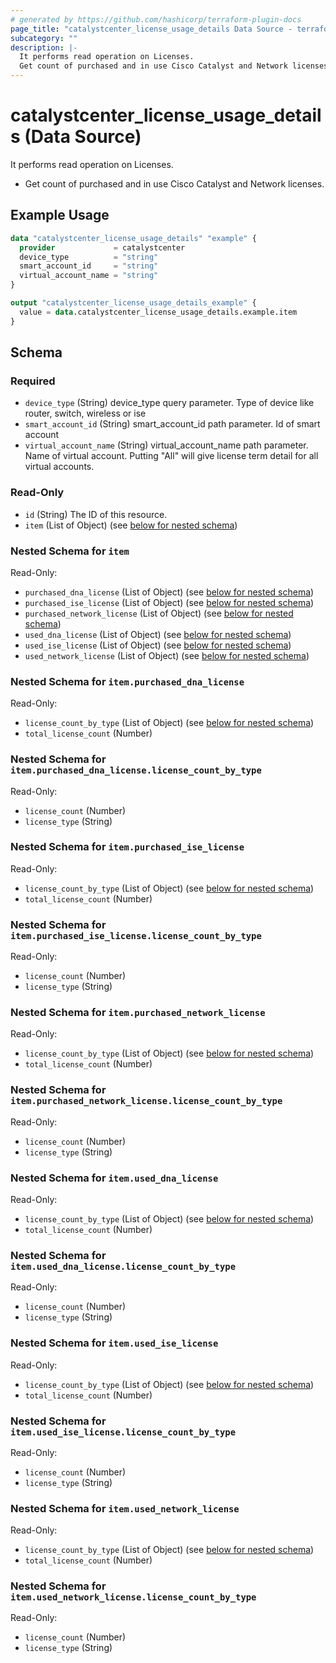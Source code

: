 ```yaml
---
# generated by https://github.com/hashicorp/terraform-plugin-docs
page_title: "catalystcenter_license_usage_details Data Source - terraform-provider-catalystcenter"
subcategory: ""
description: |-
  It performs read operation on Licenses.
  Get count of purchased and in use Cisco Catalyst and Network licenses.
---
```


# catalystcenter_license_usage_details (Data Source)

It performs read operation on Licenses.

- Get count of purchased and in use Cisco Catalyst and Network licenses.

## Example Usage

```terraform
data "catalystcenter_license_usage_details" "example" {
  provider             = catalystcenter
  device_type          = "string"
  smart_account_id     = "string"
  virtual_account_name = "string"
}

output "catalystcenter_license_usage_details_example" {
  value = data.catalystcenter_license_usage_details.example.item
}
```

<!-- schema generated by tfplugindocs -->
## Schema

### Required

- `device_type` (String) device_type query parameter. Type of device like router, switch, wireless or ise
- `smart_account_id` (String) smart_account_id path parameter. Id of smart account
- `virtual_account_name` (String) virtual_account_name path parameter. Name of virtual account. Putting "All" will give license term detail for all virtual accounts.

### Read-Only

- `id` (String) The ID of this resource.
- `item` (List of Object) (see [below for nested schema](#nestedatt--item))

<a id="nestedatt--item"></a>
### Nested Schema for `item`

Read-Only:

- `purchased_dna_license` (List of Object) (see [below for nested schema](#nestedobjatt--item--purchased_dna_license))
- `purchased_ise_license` (List of Object) (see [below for nested schema](#nestedobjatt--item--purchased_ise_license))
- `purchased_network_license` (List of Object) (see [below for nested schema](#nestedobjatt--item--purchased_network_license))
- `used_dna_license` (List of Object) (see [below for nested schema](#nestedobjatt--item--used_dna_license))
- `used_ise_license` (List of Object) (see [below for nested schema](#nestedobjatt--item--used_ise_license))
- `used_network_license` (List of Object) (see [below for nested schema](#nestedobjatt--item--used_network_license))

<a id="nestedobjatt--item--purchased_dna_license"></a>
### Nested Schema for `item.purchased_dna_license`

Read-Only:

- `license_count_by_type` (List of Object) (see [below for nested schema](#nestedobjatt--item--purchased_dna_license--license_count_by_type))
- `total_license_count` (Number)

<a id="nestedobjatt--item--purchased_dna_license--license_count_by_type"></a>
### Nested Schema for `item.purchased_dna_license.license_count_by_type`

Read-Only:

- `license_count` (Number)
- `license_type` (String)



<a id="nestedobjatt--item--purchased_ise_license"></a>
### Nested Schema for `item.purchased_ise_license`

Read-Only:

- `license_count_by_type` (List of Object) (see [below for nested schema](#nestedobjatt--item--purchased_ise_license--license_count_by_type))
- `total_license_count` (Number)

<a id="nestedobjatt--item--purchased_ise_license--license_count_by_type"></a>
### Nested Schema for `item.purchased_ise_license.license_count_by_type`

Read-Only:

- `license_count` (Number)
- `license_type` (String)



<a id="nestedobjatt--item--purchased_network_license"></a>
### Nested Schema for `item.purchased_network_license`

Read-Only:

- `license_count_by_type` (List of Object) (see [below for nested schema](#nestedobjatt--item--purchased_network_license--license_count_by_type))
- `total_license_count` (Number)

<a id="nestedobjatt--item--purchased_network_license--license_count_by_type"></a>
### Nested Schema for `item.purchased_network_license.license_count_by_type`

Read-Only:

- `license_count` (Number)
- `license_type` (String)



<a id="nestedobjatt--item--used_dna_license"></a>
### Nested Schema for `item.used_dna_license`

Read-Only:

- `license_count_by_type` (List of Object) (see [below for nested schema](#nestedobjatt--item--used_dna_license--license_count_by_type))
- `total_license_count` (Number)

<a id="nestedobjatt--item--used_dna_license--license_count_by_type"></a>
### Nested Schema for `item.used_dna_license.license_count_by_type`

Read-Only:

- `license_count` (Number)
- `license_type` (String)



<a id="nestedobjatt--item--used_ise_license"></a>
### Nested Schema for `item.used_ise_license`

Read-Only:

- `license_count_by_type` (List of Object) (see [below for nested schema](#nestedobjatt--item--used_ise_license--license_count_by_type))
- `total_license_count` (Number)

<a id="nestedobjatt--item--used_ise_license--license_count_by_type"></a>
### Nested Schema for `item.used_ise_license.license_count_by_type`

Read-Only:

- `license_count` (Number)
- `license_type` (String)



<a id="nestedobjatt--item--used_network_license"></a>
### Nested Schema for `item.used_network_license`

Read-Only:

- `license_count_by_type` (List of Object) (see [below for nested schema](#nestedobjatt--item--used_network_license--license_count_by_type))
- `total_license_count` (Number)

<a id="nestedobjatt--item--used_network_license--license_count_by_type"></a>
### Nested Schema for `item.used_network_license.license_count_by_type`

Read-Only:

- `license_count` (Number)
- `license_type` (String)
